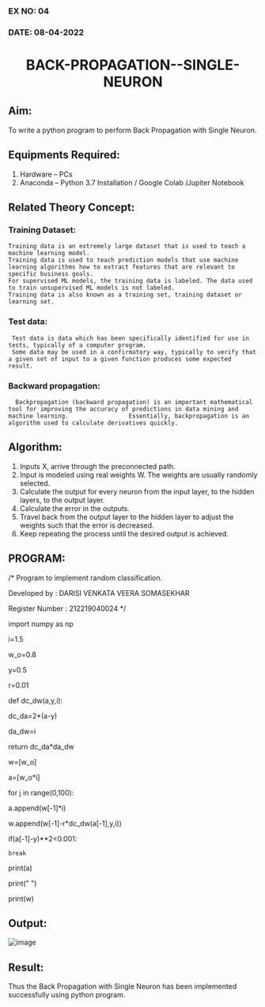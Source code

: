 ### EX NO: 04
### DATE: 08-04-2022
# <p align="center">BACK-PROPAGATION--SINGLE-NEURON</P>

## Aim:
  To write a python program to perform Back Propagation with Single Neuron.
## Equipments Required:
  1.	Hardware – PCs
  2.	Anaconda – Python 3.7 Installation / Google Colab /Jupiter Notebook
## Related Theory Concept:

 ### Training Dataset:
    Training data is an extremely large dataset that is used to teach a machine learning model.
    Training data is used to teach prediction models that use machine learning algorithms how to extract features that are relevant to specific business goals. 
    For supervised ML models, the training data is labeled. The data used to train unsupervised ML models is not labeled. 
    Training data is also known as a training set, training dataset or learning set.
 ### Test data:
     Test data is data which has been specifically identified for use in tests, typically of a computer program. 
     Some data may be used in a confirmatory way, typically to verify that a given set of input to a given function produces some expected result.
 ### Backward propagation:
      Backpropagation (backward propagation) is an important mathematical tool for improving the accuracy of predictions in data mining and machine learning.                 Essentially, backpropagation is an algorithm used to calculate derivatives quickly.
## Algorithm:
  1.	Inputs X, arrive through the preconnected path.
  2.	Input is modeled using real weights W. The weights are usually randomly selected.
  3.	Calculate the output for every neuron from the input layer, to the hidden layers, to the output layer.
  4.	Calculate the error in the outputs.
  5.	Travel back from the output layer to the hidden layer to adjust the weights such that the error is decreased.
  6. Keep repeating the process until the desired output is achieved.
## PROGRAM:
/* 
Program to implement random classification. 

Developed by   : DARISI VENKATA VEERA SOMASEKHAR

Register Number :  212219040024
*/ 

import numpy as np 

i=1.5    

w_o=0.8  

y=0.5   

r=0.01  

def dc_dw(a,y,i):  

  dc_da=2*(a-y)  
  
  da_dw=i   
  
  return dc_da*da_dw 
 
 w=[w_o] 
 
 a=[w_o*i] 
 
 for j in range(0,100): 
  
  a.append(w[-1]*i) 
  
  w.append(w[-1]-r*dc_dw(a[-1],y,i)) 
  
  if(a[-1]-y)**2<0.001: 
  
    break 
    
print(a)

print(" ") 

print(w) 

## Output:
 ![image](https://user-images.githubusercontent.com/78737336/164079904-f141592d-9d4d-493a-843c-18457b03fdf9.png)


 
## Result:
  
  Thus the Back Propagation with Single Neuron has been implemented successfully using python program.
